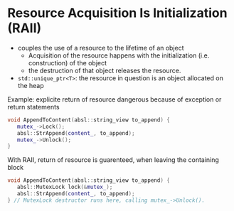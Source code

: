 # Resource Acquisition Is Initialization (RAII)

- couples the use of a resource to the lifetime of an object
    - Acquisition of the resource happens with the initialization (i.e. construction) of the object
    - the destruction of that object releases the resource.
- `std::unique_ptr<T>`: the resource in question is an object allocated on the heap

Example: explicite return of resource dangerous because of exception or return statements
```c++
void AppendToContent(absl::string_view to_append) {
   mutex_->Lock();
   absl::StrAppend(content_, to_append);
   mutex_->Unlock();
}
```

With RAII, return of resource is guarenteed, when leaving the containing block
```c++
void AppendToContent(absl::string_view to_append) {
   absl::MutexLock lock(&mutex_);
   absl::StrAppend(content_, to_append);
} // MutexLock destructor runs here, calling mutex_->Unlock().
```

